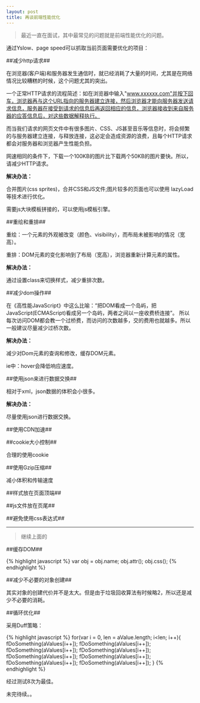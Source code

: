 ```yaml
---
layout: post
title: 再谈前端性能优化
---
```


> 最近一直在面试，其中最常见的问题就是前端性能优化的问题。

通过Yslow、page speed可以抓取当前页面需要优化的项目：

##减少http请求##

在浏览器(客户端)和服务器发生通信时，就已经消耗了大量的时间，尤其是在网络情况比较糟糕的时候，这个问题尤其的突出。

一个正常HTTP请求的流程简述：如在浏览器中输入"www.xxxxxx.com"并按下回车，浏览器再与这个URL指向的服务器建立连接，然后浏览器才能向服务器发送请求信息，服务器在接受到请求的信息后再返回相应的信息，浏览器接收到来自服务器的应答信息后，对这些数据解释执行。

而当我们请求的网页文件中有很多图片、CSS、JS甚至音乐等信息时，将会频繁的与服务器建立连接，与释放连接，这必定会造成资源的浪费，且每个HTTP请求都会对服务器和浏览器产生性能负担。

网速相同的条件下，下载一个100KB的图片比下载两个50KB的图片要快。所以，请减少HTTP请求。

**解决办法：**

合并图片(css sprites)，合并CSS和JS文件;图片较多的页面也可以使用 lazyLoad 等技术进行优化。

需要js大块模板拼接的，可以使用js模板引擎。

##重绘和重排##

重绘：一个元素的外观被改变（颜色、visibility），而布局未被影响的情况（宽高）。

重排：DOM元素的变化影响到了布局（宽高），浏览器重新计算元素的属性。

**解决办法：**

通过设置class来切换样式，减少重排次数。

##减少dom操作##

在《高性能JavaScript》中这么比喻：“把DOM看成一个岛屿，把JavaScript(ECMAScript)看成另一个岛屿，两者之间以一座收费桥连接”。
所以每次访问DOM都会教一个过桥费，而访问的次数越多，交的费用也就越多。所以一般建议尽量减少过桥次数。

**解决办法：**

减少对Dom元素的查询和修改，缓存DOM元素。

ie中：hover会降低响应速度。

##使用json来进行数据交换##

相对于xml，json数据的体积会小很多。

**解决办法：**

尽量使用json进行数据交换。

##使用CDN加速##

##cookie大小控制##

合理的使用cookie

##使用Gzip压缩##

减小体积和传输速度

##样式放在页面顶端##

##js文件放在页尾##

##避免使用css表达式##

----------

> 继续上面的

##缓存DOM##

{% highlight javascript %}
var obj = obj.name;
obj.attr();
obj.css();
{% endhighlight %}

##减少不必要的对象创建##

其实对象的创建代价并不是太大。但是由于垃圾回收算法有时候略2，所以还是减少不必要的消耗。

##循环优化##

采用Duff策略：

{% highlight javascript %}
for(var i = 0, len = aValue.length; i<len; i++){
    fDoSomething(aValues[i++]);
    fDoSomething(aValues[i++]);
    fDoSomething(aValues[i++]);
    fDoSomething(aValues[i++]);
    fDoSomething(aValues[i++]);
    fDoSomething(aValues[i++]);
    fDoSomething(aValues[i++]);
    fDoSomething(aValues[i++]);
}
{% endhighlight %}

经过测试8次为最佳。

未完待续。。